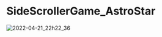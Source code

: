 # SideScrollerGame_AstroStar

![2022-04-21_22h22_36](https://user-images.githubusercontent.com/97991414/164624780-0b87b5c6-afe9-4c63-86e4-19540449dd32.png)
